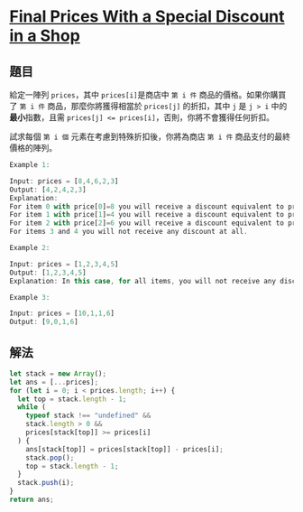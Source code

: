 # [Final Prices With a Special Discount in a Shop](https://leetcode.com/problems/final-prices-with-a-special-discount-in-a-shop/)

## 題目

給定一陣列 `prices`，其中 `prices[i]`是商店中 `第 i 件` 商品的價格。如果你購買了 `第 i 件` 商品，那麼你將獲得相當於 `prices[j]` 的折扣，其中 `j` 是 `j > i` 中的**最小**指數，且需 `prices[j] <= prices[i]`，否則，你將不會獲得任何折扣。

試求每個 `第 i 個` 元素在考慮到特殊折扣後，你將為商店 `第 i 件` 商品支付的最終價格的陣列。

```jsx
Example 1:

Input: prices = [8,4,6,2,3]
Output: [4,2,4,2,3]
Explanation:
For item 0 with price[0]=8 you will receive a discount equivalent to prices[1]=4, therefore, the final price you will pay is 8 - 4 = 4.
For item 1 with price[1]=4 you will receive a discount equivalent to prices[3]=2, therefore, the final price you will pay is 4 - 2 = 2.
For item 2 with price[2]=6 you will receive a discount equivalent to prices[3]=2, therefore, the final price you will pay is 6 - 2 = 4.
For items 3 and 4 you will not receive any discount at all.

Example 2:

Input: prices = [1,2,3,4,5]
Output: [1,2,3,4,5]
Explanation: In this case, for all items, you will not receive any discount at all.

Example 3:

Input: prices = [10,1,1,6]
Output: [9,0,1,6]
```

## 解法

```jsx
let stack = new Array();
let ans = [...prices];
for (let i = 0; i < prices.length; i++) {
  let top = stack.length - 1;
  while (
    typeof stack !== "undefined" &&
    stack.length > 0 &&
    prices[stack[top]] >= prices[i]
  ) {
    ans[stack[top]] = prices[stack[top]] - prices[i];
    stack.pop();
    top = stack.length - 1;
  }
  stack.push(i);
}
return ans;
```
